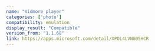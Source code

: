 ```yaml
---
name: "Vidmore player"
categories: ['photo']
compatibility: emulation
display_result: "Compatible"
version_from: "1.1.68"
link: https://apps.microsoft.com/detail/XPDL4LVNG05HCR
---
```

